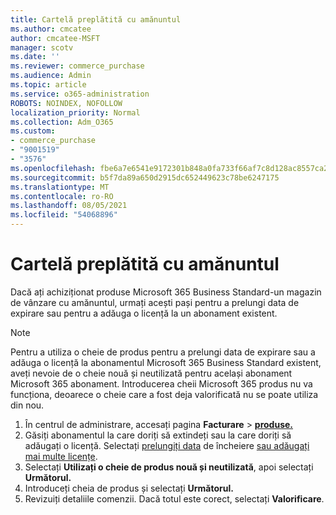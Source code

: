 ```yaml
---
title: Cartelă preplătită cu amănuntul
ms.author: cmcatee
author: cmcatee-MSFT
manager: scotv
ms.date: ''
ms.reviewer: commerce_purchase
ms.audience: Admin
ms.topic: article
ms.service: o365-administration
ROBOTS: NOINDEX, NOFOLLOW
localization_priority: Normal
ms.collection: Adm_O365
ms.custom:
- commerce_purchase
- "9001519"
- "3576"
ms.openlocfilehash: fbe6a7e6541e9172301b848a0fa733f66af7c8d128ac8557ca2cd62cad1d06ad
ms.sourcegitcommit: b5f7da89a650d2915dc652449623c78be6247175
ms.translationtype: MT
ms.contentlocale: ro-RO
ms.lasthandoff: 08/05/2021
ms.locfileid: "54068896"
---
```

# <a name="retail-prepaid-card"></a>Cartelă preplătită cu amănuntul

Dacă ați achiziționat produse Microsoft 365 Business Standard-un magazin de vânzare cu amănuntul, urmați acești pași pentru a prelungi data de expirare sau pentru a adăuga o licență la un abonament existent.

> [!NOTE]
> Pentru a utiliza o cheie de produs pentru a prelungi data de expirare sau a adăuga o licență la abonamentul Microsoft 365 Business Standard existent, aveți nevoie de o cheie nouă și neutilizată pentru același abonament Microsoft 365 abonament. Introducerea cheii Microsoft 365 produs nu va funcționa, deoarece o cheie care a fost deja valorificată nu se poate utiliza din nou.

1. În centrul de administrare, accesați pagina **Facturare**  >  **[produse.](https://go.microsoft.com/fwlink/p/?linkid=842054)**
2. Găsiți abonamentul la care doriți să extindeți sau la care doriți să adăugați o licență. Selectați [prelungiți data](https://go.microsoft.com/fwlink/p/?linkid=842054) de încheiere [sau adăugați mai multe licențe](https://go.microsoft.com/fwlink/p/?linkid=842054).
3. Selectați **Utilizați o cheie de produs nouă și neutilizată**, apoi selectați **Următorul.**
4. Introduceți cheia de produs și selectați **Următorul.**
5. Revizuiți detaliile comenzii. Dacă totul este corect, selectați **Valorificare**.